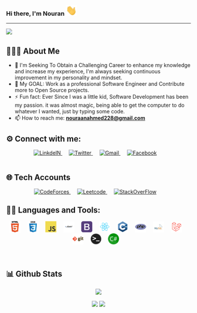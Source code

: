 ### Hi there, I'm Nouran  <img src="https://github.com/nouraan-ahmed/nouraan-ahmed/blob/main/wave.gif" width="30px">
<hr>

![](https://komarev.com/ghpvc/?username=nouraan-ahmed&label=PROFILE+VIEWS)


## 👨🏻‍💻 About Me

- 🔭 I'm Seeking To Obtain a Challenging Career to enhance my knowledge and increase my experience, I'm always seeking continuous improvement in my personality and mindset.
- 🥅 My GOAL: Work as a professional Software Engineer and Contribute more to Open Source projects.
- ⚡ Fun fact: Ever Since I was a little kid, Software Development has been my passion. it was almost magic, being able to get the computer to do whatever I wanted, just by typing some code.
- 📫 How to reach me: **[nouraanahmed228@gmail.com](mailto:nouraanahmed228@gmail.com?subject=[GitHub]%20)**

## ⚙️ Connect with me:

<div align="center">
<!-- [<img align="left" alt="codeSTACKr.com" width="22px" src="https://raw.githubusercontent.com/iconic/open-iconic/master/svg/globe.svg" />][website] -->

<a target="_blank" href="https://www.linkedin.com/in/nouran-ahmed-215666169/" style="padding-right:18px;">
  <img alt="LinkdeIN" width="28px" src="https://cdn.jsdelivr.net/npm/simple-icons@v3/icons/linkedin.svg" />
</a>
<a target="_blank" href="https://twitter.com/NurahAhmed99" style="padding-right:18px;">
  <img alt="Twitter" width="28px" src="https://cdn.jsdelivr.net/npm/simple-icons@v3/icons/twitter.svg" />
</a>
<a target="_blank" href="mailto:norahahmed1999@gmail.com" style="padding-right:18px;">
  <img alt="Gmail" width="28px" src="https://cdn.jsdelivr.net/npm/simple-icons@v3/icons/gmail.svg" />
</a>
<a target="_blank" href="https://www.facebook.com/norah.ahmed.184" style="padding-right:18px;">
  <img alt="Facebook" width="28px" src="https://cdn.jsdelivr.net/npm/simple-icons@v3/icons/facebook.svg" />
</a>
</div>

<br />

## 🌐 Tech Accounts

<div align="center">
<a target="_blank" href="https://codeforces.com/profile/Nouraaan_Ahmed" style="padding-right:18px;">
  <img alt="CodeForces" width="28px" src="https://cdn.jsdelivr.net/npm/simple-icons@v3/icons/codeforces.svg" />
</a>
<a target="_blank" href="https://leetcode.com/Nouran_Ahmed/" style="padding-right:18px;">
  <img alt="Leetcode" width="28px" src="https://cdn.jsdelivr.net/npm/simple-icons@v3/icons/leetcode.svg" />
</a>
<a target="_blank" href="https://stackoverflow.com/users/14240266/nouran-ahmed?tab=profile" style="padding-right:18px;">
  <img alt="StackOverFlow" width="28px" src="https://cdn.jsdelivr.net/npm/simple-icons@v3/icons/stackoverflow.svg" />
</a>
</div>

## 🕵️‍♀️ Languages and Tools:

<div align="center">
<code><img height="30" style="padding-right:15px;" src="https://raw.githubusercontent.com/github/explore/80688e429a7d4ef2fca1e82350fe8e3517d3494d/topics/html/html.png"></code>
<code><img height="30" style="padding-right:15px;" src="https://raw.githubusercontent.com/github/explore/80688e429a7d4ef2fca1e82350fe8e3517d3494d/topics/css/css.png"></code>
<code><img height="30" style="padding-right:15px;" src="https://raw.githubusercontent.com/github/explore/80688e429a7d4ef2fca1e82350fe8e3517d3494d/topics/javascript/javascript.png"></code>
<code><img height="30" style="padding-right:15px;" src="https://raw.githubusercontent.com/github/explore/80688e429a7d4ef2fca1e82350fe8e3517d3494d/topics/jquery/jquery.png"></code>
<code><img height="30" style="padding-right:15px;" src="https://raw.githubusercontent.com/github/explore/80688e429a7d4ef2fca1e82350fe8e3517d3494d/topics/bootstrap/bootstrap.png"></code>
<code><img height="30" style="padding-right:15px;" src="https://raw.githubusercontent.com/github/explore/80688e429a7d4ef2fca1e82350fe8e3517d3494d/topics/react/react.png"></code>
<code><img height="30" style="padding-right:15px;" src="https://raw.githubusercontent.com/github/explore/80688e429a7d4ef2fca1e82350fe8e3517d3494d/topics/cpp/cpp.png"></code>
<code><img height="30" style="padding-right:15px;" src="https://raw.githubusercontent.com/github/explore/80688e429a7d4ef2fca1e82350fe8e3517d3494d/topics/php/php.png"></code>
<code><img height="30" style="padding-right:15px;" src="https://raw.githubusercontent.com/github/explore/80688e429a7d4ef2fca1e82350fe8e3517d3494d/topics/mysql/mysql.png"></code>
<code><img height="30" style="padding-right:15px;" src="https://raw.githubusercontent.com/github/explore/80688e429a7d4ef2fca1e82350fe8e3517d3494d/topics/laravel/laravel.png"></code>
<code><img height="30" style="padding-right:15px;" src="https://raw.githubusercontent.com/github/explore/80688e429a7d4ef2fca1e82350fe8e3517d3494d/topics/git/git.png"></code>
<code><img height="30" style="padding-right:15px;" src="https://raw.githubusercontent.com/github/explore/80688e429a7d4ef2fca1e82350fe8e3517d3494d/topics/terminal/terminal.png"></code>
<code><img height="30" style="padding-right:15px;" src="https://raw.githubusercontent.com/github/explore/80688e429a7d4ef2fca1e82350fe8e3517d3494d/topics/csharp/csharp.png"></code>
</div>

<br />
<br />

## 📊 Github Stats

<div align="center">

<img align="center" src="https://github-profile-summary-cards.vercel.app/api/cards/profile-details?username=nouraan-ahmed&theme=dracula" />
<br/>
<br/>
  

<!-- ![Aryclenio GitHub Stats](https://github-readme-stats.vercel.app/api?username=nouraan-ahmed&show_icons=true&theme=dracula) -->
<img width="40%" src="https://github-readme-stats.vercel.app/api?username=nouraan-ahmed&show_icons=true&theme=dracula">
<!-- <img width="40%" src="https://github-readme-stats.vercel.app/api/top-langs/?username=kshitij9896&layout=compact"> -->
   
<img width="40%" src="https://github-readme-streak-stats.herokuapp.com/?user=nouraan-ahmed&theme=dracula&custom_title=streak-stats&hide_border=true&layout=compact" />
  

<!-- [![Top Langs](https://github-readme-stats.vercel.app/api/top-langs/?username=nouraan-ahmed&layout=compact&theme=radical)](https://github.com/nouraan-ahmed/github-readme-stats) -->

</div>
